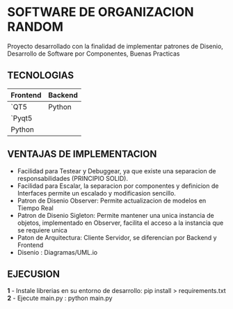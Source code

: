 # SOFTWARE DE ORGANIZACION RANDOM

Proyecto desarrollado con la finalidad de implementar patrones de Disenio, Desarrollo de Software por Componentes, Buenas Practicas

## TECNOLOGIAS
|Frontend                          |Backend                         |
|-------------------------------|-----------------------------|
|`QT5            |Python|
|`Pyqt5            ||
|Python||

## VENTAJAS DE IMPLEMENTACION
- Facilidad para Testear y Debuggear, ya que existe una separacion de responsabilidades (PRINCIPIO SOLID).
- Facilidad para Escalar, la separacion por componentes y definicion de Interfaces permite un escalado y modificasion sencillo.
- Patron de Disenio Observer: Permite actualizacion de modelos en Tiempo Real
- Patron de Disenio Sigleton: Permite mantener una unica instancia de objetos, implementado en Observer, facilita el acceso a la instancia que se requiere unica
- Paton de Arquitectura: Cliente Servidor, se diferencian por Backend y Frontend 
- Disenio : Diagramas/UML.io

## EJECUSION
**1** - Instale librerias en su entorno de desarrollo: pip install > requirements.txt
**2** - Ejecute main.py : python main.py

